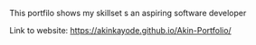 This portfilo shows my skillset s an aspiring software developer

Link to website:
https://akinkayode.github.io/Akin-Portfolio/

